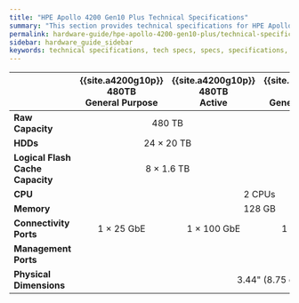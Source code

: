 ```yaml
---
title: "HPE Apollo 4200 Gen10 Plus Technical Specifications"
summary: "This section provides technical specifications for HPE Apollo 4200 Gen10 Plus node types."
permalink: hardware-guide/hpe-apollo-4200-gen10-plus/technical-specifications.html
sidebar: hardware_guide_sidebar
keywords: technical specifications, tech specs, specs, specifications, HPE, Apollo 4200 Gen10 Plus
---
```


<table>
<thead>
  <tr>
    <th></th>
    <th>{{site.a4200g10p}} 480TB<br>General Purpose</th>
    <th>{{site.a4200g10p}} 480TB<br>Active</th>
    <th>{{site.a4200g10p}} 240TB<br>General Purpose</th>
    <th>{{site.a4200g10p}} 240TB<br>Active</th>
    <th>{{site.a4200g10p}} 90TB<br>Active</th>
    <th>{{site.a4200g10p}} 36TB<br>Active</th>    
  </tr>
</thead>
<tbody>
  <tr>
    <td><strong>Raw Capacity</strong></td>
    <td colspan="2" style="text-align: center;">480 TB</td>
    <td colspan="2" style="text-align: center;">240 TB</td>
    <td style="text-align: center;">90 TB</td>
    <td style="text-align: center;">36 TB</td>
  </tr>
  <tr>
    <td><strong>HDDs</strong></td>
    <td colspan="2" style="text-align: center;">24 &times; 20 TB</td>
    <td colspan="2" style="text-align: center;">24 &times; 10 TB</td>
    <td style="text-align: center;">9 &times; 10 TB</td>
    <td style="text-align: center;">9 &times; 4 TB</td>
  </tr>
  <tr>
    <td><strong>Logical Flash Cache Capacity</strong></td>
    <td colspan="2" style="text-align: center;">8 &times; 1.6 TB</td>
    <td colspan="2" style="text-align: center;">8 &times; 0.8 TB</td>
    <td colspan="2" style="text-align: center;">3 &times; 0.8 TB</td>
  </tr>
  <tr>
    <td><strong>CPU</strong></td>
    <td colspan="4" style="text-align: center;">2 CPUs</td>
    <td colspan="2" style="text-align: center;">1 CPU</td>
  </tr>
  <tr>
    <td><strong>Memory</strong></td>
    <td colspan="4" style="text-align: center;">128 GB</td>
    <td colspan="2" style="text-align: center;">64 GB</td>
  </tr>
  <tr>
    <td><strong>Connectivity Ports</strong></td>
    <td style="text-align: center;">1 &times; 25 GbE</td>
    <td style="text-align: center;">1 &times; 100 GbE</td>
    <td style="text-align: center;">1 &times; 25 GbE</td>
    <td style="text-align: center;">1 &times; 100 GbE</td>
    <td colspan="2" style="text-align: center;">1 &times; 25 GbE</td>
  </tr>
  <tr>
    <td><strong>Management Ports</strong></td>
    <td colspan="6" style="text-align: center;">1 &times; iLO 1 GbE baseT (RJ45)</td>
  </tr>
  <tr>
    <td><strong>Physical Dimensions</strong></td>
    <td colspan="6" style="text-align: center;">3.44" (8.75 cm) &times; 17.63" (44.8 cm) &times; 33" (83.79 cm)</td>
  </tr>
</tbody>
</table>
